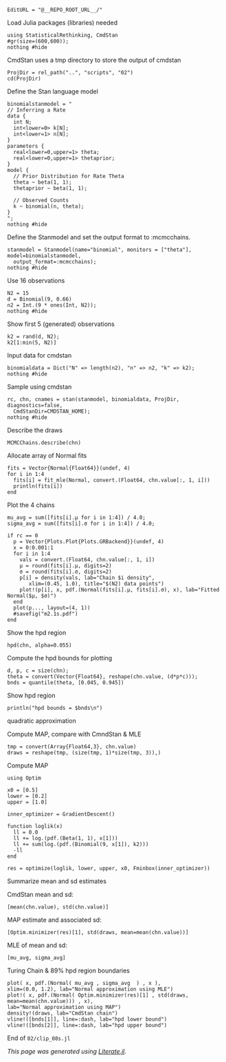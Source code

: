 ```@meta
EditURL = "@__REPO_ROOT_URL__/"
```

Load Julia packages (libraries) needed

```@example m2.1s
using StatisticalRethinking, CmdStan
#gr(size=(600,600));
nothing #hide
```

CmdStan uses a tmp directory to store the output of cmdstan

```@example m2.1s
ProjDir = rel_path("..", "scripts", "02")
cd(ProjDir)
```

Define the Stan language model

```@example m2.1s
binomialstanmodel = "
// Inferring a Rate
data {
  int N;
  int<lower=0> k[N];
  int<lower=1> n[N];
}
parameters {
  real<lower=0,upper=1> theta;
  real<lower=0,upper=1> thetaprior;
}
model {
  // Prior Distribution for Rate Theta
  theta ~ beta(1, 1);
  thetaprior ~ beta(1, 1);

  // Observed Counts
  k ~ binomial(n, theta);
}
";
nothing #hide
```

Define the Stanmodel and set the output format to :mcmcchains.

```@example m2.1s
stanmodel = Stanmodel(name="binomial", monitors = ["theta"], model=binomialstanmodel,
  output_format=:mcmcchains);
nothing #hide
```

Use 16 observations

```@example m2.1s
N2 = 15
d = Binomial(9, 0.66)
n2 = Int.(9 * ones(Int, N2));
nothing #hide
```

Show first 5 (generated) observations

```@example m2.1s
k2 = rand(d, N2);
k2[1:min(5, N2)]
```

Input data for cmdstan

```@example m2.1s
binomialdata = Dict("N" => length(n2), "n" => n2, "k" => k2);
nothing #hide
```

Sample using cmdstan

```@example m2.1s
rc, chn, cnames = stan(stanmodel, binomialdata, ProjDir, diagnostics=false,
  CmdStanDir=CMDSTAN_HOME);
nothing #hide
```

Describe the draws

```@example m2.1s
MCMCChains.describe(chn)
```

Allocate array of Normal fits

```@example m2.1s
fits = Vector{Normal{Float64}}(undef, 4)
for i in 1:4
  fits[i] = fit_mle(Normal, convert.(Float64, chn.value[:, 1, i]))
  println(fits[i])
end
```

Plot the 4 chains

```@example m2.1s
mu_avg = sum([fits[i].μ for i in 1:4]) / 4.0;
sigma_avg = sum([fits[i].σ for i in 1:4]) / 4.0;

if rc == 0
  p = Vector{Plots.Plot{Plots.GRBackend}}(undef, 4)
  x = 0:0.001:1
  for i in 1:4
    vals = convert.(Float64, chn.value[:, 1, i])
    μ = round(fits[i].μ, digits=2)
    σ = round(fits[i].σ, digits=2)
    p[i] = density(vals, lab="Chain $i density",
       xlim=(0.45, 1.0), title="$(N2) data points")
    plot!(p[i], x, pdf.(Normal(fits[i].μ, fits[i].σ), x), lab="Fitted Normal($μ, $σ)")
  end
  plot(p..., layout=(4, 1))
  #savefig("m2.1s.pdf")
end
```

Show the hpd region

```@example m2.1s
hpd(chn, alpha=0.055)
```

Compute the hpd bounds for plotting

```@example m2.1s
d, p, c = size(chn);
theta = convert(Vector{Float64}, reshape(chn.value, (d*p*c)));
bnds = quantile(theta, [0.045, 0.945])
```

Show hpd region

```@example m2.1s
println("hpd bounds = $bnds\n")
```

quadratic approximation

Compute MAP, compare with CmndStan & MLE

```@example m2.1s
tmp = convert(Array{Float64,3}, chn.value)
draws = reshape(tmp, (size(tmp, 1)*size(tmp, 3)),)
```

Compute MAP

```@example m2.1s
using Optim

x0 = [0.5]
lower = [0.2]
upper = [1.0]

inner_optimizer = GradientDescent()

function loglik(x)
  ll = 0.0
  ll += log.(pdf.(Beta(1, 1), x[1]))
  ll += sum(log.(pdf.(Binomial(9, x[1]), k2)))
  -ll
end

res = optimize(loglik, lower, upper, x0, Fminbox(inner_optimizer))
```

Summarize mean and sd estimates

CmdStan mean and sd:

```@example m2.1s
[mean(chn.value), std(chn.value)]
```

MAP estimate and associated sd:

```@example m2.1s
[Optim.minimizer(res)[1], std(draws, mean=mean(chn.value))]
```

MLE of mean and sd:

```@example m2.1s
[mu_avg, sigma_avg]
```

Turing Chain &  89% hpd region boundaries

```@example m2.1s
plot( x, pdf.(Normal( mu_avg , sigma_avg  ) , x ),
xlim=(0.0, 1.2), lab="Normal approximation using MLE")
plot!( x, pdf.(Normal( Optim.minimizer(res)[1] , std(draws, mean=mean(chn.value))) , x),
lab="Normal approximation using MAP")
density!(draws, lab="CmdStan chain")
vline!([bnds[1]], line=:dash, lab="hpd lower bound")
vline!([bnds[2]], line=:dash, lab="hpd upper bound")
```

End of `02/clip_08s.jl`

*This page was generated using [Literate.jl](https://github.com/fredrikekre/Literate.jl).*

